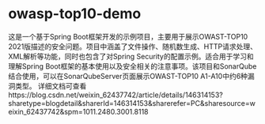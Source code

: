 # owasp-top10-demo
这是一个基于Spring Boot框架开发的示例项目，主要用于展示OWAST-TOP10 2021版描述的安全问题。项目中涵盖了文件操作、随机数生成、HTTP请求处理、XML解析等功能，同时也包含了对Spring Security的配置示例。适合用于学习和理解Spring Boot框架的基本使用以及安全相关的注意事项。该项目和SonarQube结合使用，可以在SonarQubeServer页面展示OWAST-TOP10 A1-A10中约6种漏洞类型。
详细文档可查看https://blog.csdn.net/weixin_62437742/article/details/146314153?sharetype=blogdetail&sharerId=146314153&sharerefer=PC&sharesource=weixin_62437742&spm=1011.2480.3001.8118
